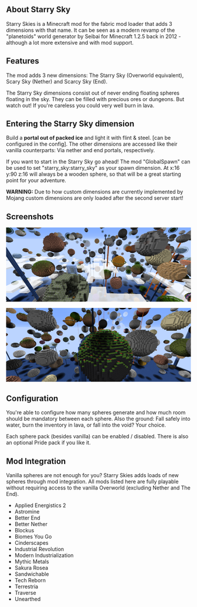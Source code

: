 ## About Starry Sky

Starry Skies is a Minecraft mod for the fabric mod loader that adds 3 dimensions with that name. It can be seen as a modern revamp of the "planetoids" world generator by Seibai for Minecraft 1.2.5 back in 2012 - although a lot more extensive and with mod support.



## Features

The mod adds 3 new dimensions: The Starry Sky (Overworld equivalent), Scary Sky (Nether) and Scarcy Sky (End).

The Starry Sky dimensions consist out of never ending floating spheres floating in the sky. They can be filled with precious ores or dungeons. But watch out! If you're careless you could very well burn in lava.


## Entering the Starry Sky dimension

Build a **portal out of packed ice** and light it with flint & steel. [can be configured in the config].
The other dimensions are accessed like their vanilla counterparts: Via nether and end portals, respectively.

If you want to start in the Starry Sky go ahead! The mod "GlobalSpawn" can be used to set "starry_sky:starry_sky" as your spawn dimension.
At x:16 y:90 z:16 will always be a wooden sphere, so that will be a great starting point for your adventure.

**WARNING:** Due to how custom dimensions are currently implemented by Mojang custom dimensions are only loaded after the second server start!

## Screenshots

![Vanilla](./images/readme_screenshot_vanilla_lowres.png)

![With mod integration](./images/readme_screenshot_modded_lowres.png)



## Configuration

You're able to configure how many spheres generate and how much room should be mandatory between each sphere. Also the ground: Fall safely into water, burn the inventory in lava, or fall into the void? Your choice.

Each sphere pack (besides vanilla) can be enabled / disabled. There is also an optional Pride pack if you like it.



## Mod Integration

Vanilla spheres are not enough for you? Starry Skies adds loads of new spheres through mod integration. All mods listed here are fully playable without requiring access to the vanilla Overworld (excluding Nether and The End).

- Applied Energistics 2
- Astromine
- Better End 
- Better Nether
- Blockus
- Biomes You Go
- Cinderscapes
- Industrial Revolution
- Modern Industrialization
- Mythic Metals
- Sakura Rosea
- Sandwichable
- Tech Reborn
- Terrestria
- Traverse
- Unearthed
